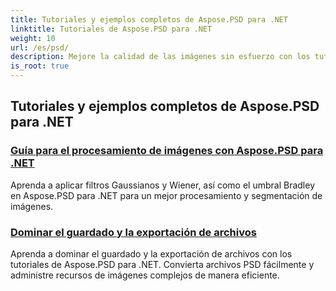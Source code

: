 ```yaml
---
title: Tutoriales y ejemplos completos de Aspose.PSD para .NET
linktitle: Tutoriales de Aspose.PSD para .NET
weight: 10
url: /es/psd/
description: Mejore la calidad de las imágenes sin esfuerzo con los tutoriales de Aspose.PSD para .NET. Domine el procesamiento de imágenes, la manipulación de archivos PSD, el manejo de texto y fuentes, y más.
is_root: true
---
```

## Tutoriales y ejemplos completos de Aspose.PSD para .NET 
### [Guía para el procesamiento de imágenes con Aspose.PSD para .NET](./guide-image-processing/)
Aprenda a aplicar filtros Gaussianos y Wiener, así como el umbral Bradley en Aspose.PSD para .NET para un mejor procesamiento y segmentación de imágenes.
### [Dominar el guardado y la exportación de archivos](./mastering-file-saving-and-exporting/)
Aprenda a dominar el guardado y la exportación de archivos con los tutoriales de Aspose.PSD para .NET. Convierta archivos PSD fácilmente y administre recursos de imágenes complejos de manera eficiente.